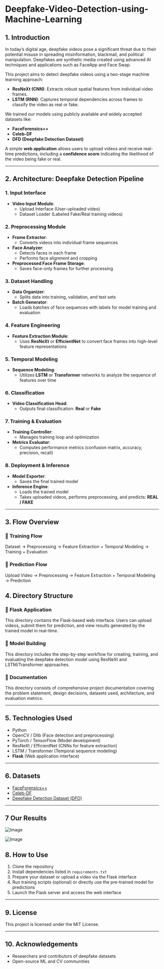 # Deepfake-Video-Detection-using-Machine-Learning

## 1. Introduction

In today’s digital age, deepfake videos pose a significant threat due to their potential misuse in spreading misinformation, blackmail, and political manipulation. Deepfakes are synthetic media created using advanced AI techniques and applications such as FaceApp and Face Swap.

This project aims to detect deepfake videos using a two-stage machine learning approach:
- **ResNeXt (CNN)**: Extracts robust spatial features from individual video frames.
- **LSTM (RNN)**: Captures temporal dependencies across frames to classify the video as real or fake.

We trained our models using publicly available and widely accepted datasets like:
- **FaceForensics++**
- **Celeb-DF**
- **DFD (Deepfake Detection Dataset)**

A simple **web application** allows users to upload videos and receive real-time predictions, including a **confidence score** indicating the likelihood of the video being fake or real.

---

## 2. Architecture: Deepfake Detection Pipeline

### 1. **Input Interface**
- **Video Input Module**:
  - Upload Interface (User-uploaded video)
  - Dataset Loader (Labeled Fake/Real training videos)

### 2. **Preprocessing Module**
- **Frame Extractor**:
  - Converts videos into individual frame sequences
- **Face Analyzer**:
  - Detects faces in each frame
  - Performs face alignment and cropping
- **Preprocessed Face Frame Storage**:
  - Saves face-only frames for further processing

### 3. **Dataset Handling**
- **Data Organizer**:
  - Splits data into training, validation, and test sets
- **Batch Generator**:
  - Loads batches of face sequences with labels for model training and evaluation

### 4. **Feature Engineering**
- **Feature Extraction Module**:
  - Uses **ResNeXt** or **EfficientNet** to convert face frames into high-level feature representations

### 5. **Temporal Modeling**
- **Sequence Modeling**:
  - Utilizes **LSTM** or **Transformer** networks to analyze the sequence of features over time

### 6. **Classification**
- **Video Classification Head**:
  - Outputs final classification: **Real** or **Fake**

### 7. **Training & Evaluation**
- **Training Controller**:
  - Manages training loop and optimization
- **Metrics Evaluator**:
  - Computes performance metrics (confusion matrix, accuracy, precision, recall)

### 8. **Deployment & Inference**
- **Model Exporter**:
  - Saves the final trained model
- **Inference Engine**:
  - Loads the trained model
  - Takes uploaded videos, performs preprocessing, and predicts: **REAL / FAKE**

---

## 3. Flow Overview
### 🔁 **Training Flow**
Dataset → Preprocessing → Feature Extraction + Temporal Modeling → Training + Evaluation
### 📡 **Prediction Flow**
Upload Video → Preprocessing → Feature Extraction + Temporal Modeling → Prediction

## 4. Directory Structure
### 🔹 **Flask Application**
This directory contains the Flask-based web interface. Users can upload videos, submit them for prediction, and view results generated by the trained model in real-time.

### 🔹 **Model Building**
This directory includes the step-by-step workflow for creating, training, and evaluating the deepfake detection model using ResNeXt and LSTM/Transformer approaches.

### 🔹 **Documentation**
This directory consists of comprehensive project documentation covering the problem statement, design decisions, datasets used, architecture, and evaluation metrics.

---

## 5. Technologies Used
- Python
- OpenCV / Dlib (Face detection and preprocessing)
- PyTorch / TensorFlow (Model development)
- ResNeXt / EfficientNet (CNNs for feature extraction)
- LSTM / Transformer (Temporal sequence modeling)
- **Flask** (Web application interface)

---

## 6. Datasets
- [FaceForensics++](https://github.com/ondyari/FaceForensics)
- [Celeb-DF](https://github.com/yuezunli/Celeb-DF)
- [Deepfake Detection Dataset (DFD)](https://ai.googleblog.com/2019/09/contributing-data-to-deepfake-detection.html)

---
## 7 Our Results
![Image](https://github.com/ramavataryadav/Deepfake-Video-Detection-using-Machine-Learning/issues/1#issue-3089089374)

![Image](https://github.com/user-attachments/assets/550f86ba-cc13-4d98-b102-b12aff5f3011)

## 8. How to Use
1. Clone the repository
2. Install dependencies listed in `requirements.txt`
3. Prepare your dataset or upload a video via the Flask interface
4. Run training scripts (optional) or directly use the pre-trained model for predictions
5. Launch the Flask server and access the web interface

---

## 9. License
This project is licensed under the MIT License.

---

## 10. Acknowledgements
- Researchers and contributors of deepfake datasets
- Open-source ML and CV communities
